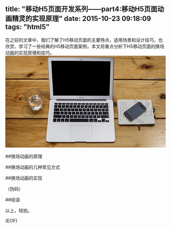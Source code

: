 title: "移动H5页面开发系列——part4:移动H5页面动画精灵的实现原理"
date: 2015-10-23 09:18:09
tags: "html5"
---
在之前的文章中，我们了解了H5移动页面的主要特点，适用场景和设计技巧，也欣赏、学习了一些经典的H5移动页面案例，本文将重点分析下H5移动页面的换场动画的实现原理和技巧。
![genie.github.io](/assets/57.png)
<!--more--> 

##换场动画的原理


##换场动画的几种常见方式


##换场动画的实现

（伪码）


##结语


以上，轻拍。

(EOF)
